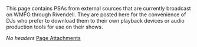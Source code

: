 This page contains PSAs from external sources that are currently broadcast on WMFO through Rivendell. They are posted here for the convenience of DJs who prefer to download them to their own playback devices or audio production tools for use on their shows.

*No headers*
[Page Attachments](https://wiki-files.wmfo.org/Staff_Info/Files_%252B_Media/PSAs/External_PSAs)
